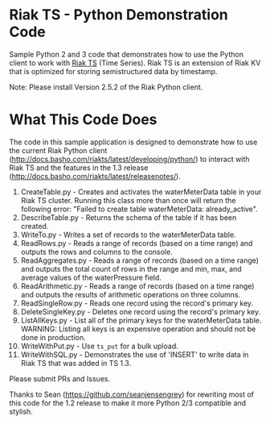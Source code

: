 # Riak TS - Python Demonstration Code

Sample Python 2 and 3 code that demonstrates how to use the Python client to work with
[Riak TS](http://docs.basho.com/riakts/latest/) (Time Series). Riak TS is an extension
of Riak KV that is optimized for storing semistructured data by timestamp.

Note: Please install Version 2.5.2 of the Riak Python client.

# What This Code Does

The code in this sample application is designed to demonstrate how to use the
current Riak Python client
(http://docs.basho.com/riakts/latest/developing/python/) to interact with Riak
TS and the features in the 1.3 release
(http://docs.basho.com/riakts/latest/releasenotes/). 

1. CreateTable.py - Creates and activates the waterMeterData table in your Riak TS cluster. Running this class more than once will return the following error: "Failed to create table waterMeterData: already_active".
2. DescribeTable.py - Returns the schema of the table if it has been created.
3. WriteTo.py - Writes a set of records to the waterMeterData table.
4. ReadRows.py - Reads a range of records (based on a time range) and outputs the rows and columns to the console.
5. ReadAggregates.py - Reads a range of records (based on a time range) and outputs the total count of rows in the range and min, max, and average values of the waterPressure field.
6. ReadArithmetic.py - Reads a range of records (based on a time range) and outputs the results of arithmetic operations on three columns.
7. ReadSingleRow.py - Reads one record using the record's primary key.
8. DeleteSingleKey.py - Deletes one record using the record's primary key.
9. ListAllKeys.py - List all of the primary keys for the waterMeterData table. WARNING: Listing all keys is an expensive operation and should not be done in production.
10. WriteWithPut.py - Use `ts_put` for a bulk upload.
11. WriteWithSQL.py - Demonstrates the use of 'INSERT' to write data in Riak TS that was added in TS 1.3.

Please submit PRs and Issues.

Thanks to Sean (https://github.com/seanjensengrey) for rewriting most of this code for the 1.2 release to make it more Python 2/3 compatible and stylish.
